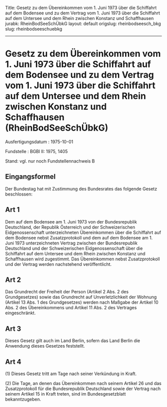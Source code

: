 Title: Gesetz zu dem Übereinkommen vom 1. Juni 1973 über die Schiffahrt auf dem Bodensee
  und zu dem Vertrag vom 1. Juni 1973 über die Schiffahrt auf dem Untersee und dem
  Rhein zwischen Konstanz und Schaffhausen
jurabk: RheinBodSeeSchÜbkG
layout: default
origslug: rheinbodseesch_bkg
slug: rheinbodseeschuebkg

---

# Gesetz zu dem Übereinkommen vom 1. Juni 1973 über die Schiffahrt auf dem Bodensee und zu dem Vertrag vom 1. Juni 1973 über die Schiffahrt auf dem Untersee und dem Rhein zwischen Konstanz und Schaffhausen (RheinBodSeeSchÜbkG)

Ausfertigungsdatum
:   1975-10-01

Fundstelle
:   BGBl II: 1975, 1405

Stand: vgl. nur noch Fundstellennachweis B


## Eingangsformel

Der Bundestag hat mit Zustimmung des Bundesrates das folgende Gesetz
beschlossen:


## Art 1

Dem auf dem Bodensee am 1. Juni 1973 von der Bundesrepublik
Deutschland, der Republik Österreich und der Schweizerischen
Eidgenossenschaft unterzeichneten Übereinkommen über die Schiffahrt
auf dem Bodensee nebst Zusatzprotokoll und dem auf dem Bodensee am 1.
Juni 1973 unterzeichneten Vertrag zwischen der Bundesrepublik
Deutschland und der Schweizerischen Eidgenossenschaft über die
Schiffahrt auf dem Untersee und dem Rhein zwischen Konstanz und
Schaffhausen wird zugestimmt. Das Übereinkommen nebst Zusatzprotokoll
und der Vertrag werden nachstehend veröffentlicht.


## Art 2

Das Grundrecht der Freiheit der Person (Artikel 2 Abs. 2 des
Grundgesetzes) sowie das Grundrecht auf Unverletzlichkeit der Wohnung
(Artikel 13 Abs. 1 des Grundgesetzes) werden nach Maßgabe der Artikel
10 Abs. 2 des Übereinkommens und Artikel 11 Abs. 2 des Vertrages
eingeschränkt.


## Art 3

Dieses Gesetz gilt auch im Land Berlin, sofern das Land Berlin die
Anwendung dieses Gesetzes feststellt.


## Art 4

(1) Dieses Gesetz tritt am Tage nach seiner Verkündung in Kraft.

(2) Die Tage, an denen das Übereinkommen nach seinem Artikel 26 und
das Zusatzprotokoll für die Bundesrepublik Deutschland sowie der
Vertrag nach seinem Artikel 15 in Kraft treten, sind im
Bundesgesetzblatt bekanntzugeben.

